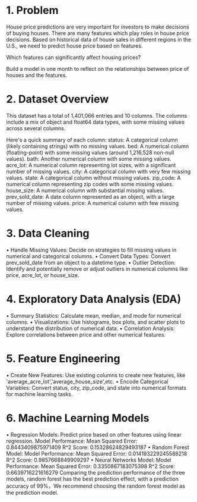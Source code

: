 # 1. Problem
House price predictions are very important for investors to make decisions of buying houses. There are many features which play roles in house price decisions. Based on historical data of house sales in different regions in the U.S., we need to predict house price based on features.

Which features can significantly affect housing prices?

Build a model in one month to reflect on the relationships between price of houses and the features.

# 2. Dataset Overview

This dataset has a total of 1,401,066 entries and 10 columns. The columns include a mix of object and float64 data types, with some missing values across several columns.

Here's a quick summary of each column:
    status: A categorical column (likely containing strings) with no missing values.
    bed: A numerical column (floating-point) with some missing values (around 1,216,528 non-null values).
    bath: Another numerical column with some missing values.
    acre_lot: A numerical column representing lot sizes, with a significant number of missing values.
    city: A categorical column with very few missing values.
    state: A categorical column without missing values.
    zip_code: A numerical column representing zip codes with some missing values.
    house_size: A numerical column with substantial missing values.
    prev_sold_date: A date column represented as an object, with a large number of missing values.
    price: A numerical column with few missing values.

# 3. Data Cleaning
•	Handle Missing Values: Decide on strategies to fill missing values in numerical and categorical columns.
•	Convert Data Types: Convert prev_sold_date from an object to a datetime type.
•	Outlier Detection: Identify and potentially remove or adjust outliers in numerical columns like price, acre_lot, or house_size.

# 4. Exploratory Data Analysis (EDA)
•	Summary Statistics: Calculate mean, median, and mode for numerical columns.
•	Visualizations: Use histograms, box plots, and scatter plots to understand the distribution of numerical data.
•	Correlation Analysis: Explore correlations between price and other numerical features.

# 5. Feature Engineering
•	Create New Features: Use existing columns to create new features, like 'average_acre_lot','average_house_size',etc.
•	Encode Categorical Variables: Convert status, city, zip_code, and state into numerical formats for machine learning tasks.

# 6. Machine Learning Models
•	Regression Models: Predict price based on other features using linear regression.
          Model Performance:
          Mean Squared Error: 0.8443409875971409
          R^2 Score: 0.15328624829493187
•	Random Forest Model: 
          Model Performance:
          Mean Squared Error: 0.014193229245588218
          R^2 Score: 0.9857668849909297
•	Neural Networks Model: 
          Model Performance:
          Mean Squared Error: 0.3350867183075398
          R^2 Score: 0.6639716221616279
   Comparing the prediction performance of the three models, random forest has the best prediction effect, with a prediction accuracy of 99%，We recommend choosing the random forest model as the prediction model.